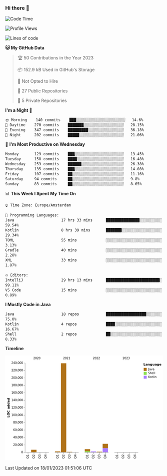 ### Hi there 👋


<!--START_SECTION:waka-->
![Code Time](http://img.shields.io/badge/Code%20Time-2%2C895%20hrs%2034%20mins-blue)

![Profile Views](http://img.shields.io/badge/Profile%20Views-5-blue)

![Lines of code](https://img.shields.io/badge/From%20Hello%20World%20I%27ve%20Written-283%20Thousand%20lines%20of%20code-blue)

**🐱 My GitHub Data** 

> 🏆 50 Contributions in the Year 2023
 > 
> 📦 152.9 kB Used in GitHub's Storage 
 > 
> 🚫 Not Opted to Hire
 > 
> 📜 27 Public Repositories 
 > 
> 🔑 5 Private Repositories  
 > 
**I'm a Night 🦉** 

```text
🌞 Morning    140 commits    ███░░░░░░░░░░░░░░░░░░░░░░   14.6% 
🌆 Daytime    270 commits    ███████░░░░░░░░░░░░░░░░░░   28.15% 
🌃 Evening    347 commits    █████████░░░░░░░░░░░░░░░░   36.18% 
🌙 Night      202 commits    █████░░░░░░░░░░░░░░░░░░░░   21.06%

```
📅 **I'm Most Productive on Wednesday** 

```text
Monday       129 commits    ███░░░░░░░░░░░░░░░░░░░░░░   13.45% 
Tuesday      158 commits    ████░░░░░░░░░░░░░░░░░░░░░   16.48% 
Wednesday    253 commits    ██████░░░░░░░░░░░░░░░░░░░   26.38% 
Thursday     135 commits    ███░░░░░░░░░░░░░░░░░░░░░░   14.08% 
Friday       107 commits    ██░░░░░░░░░░░░░░░░░░░░░░░   11.16% 
Saturday     94 commits     ██░░░░░░░░░░░░░░░░░░░░░░░   9.8% 
Sunday       83 commits     ██░░░░░░░░░░░░░░░░░░░░░░░   8.65%

```


📊 **This Week I Spent My Time On** 

```text
⌚︎ Time Zone: Europe/Amsterdam

💬 Programming Languages: 
Java                     17 hrs 33 mins      ███████████████░░░░░░░░░░   59.54% 
Kotlin                   8 hrs 39 mins       ███████░░░░░░░░░░░░░░░░░░   29.34% 
TOML                     55 mins             ░░░░░░░░░░░░░░░░░░░░░░░░░   3.13% 
Gradle                   40 mins             ░░░░░░░░░░░░░░░░░░░░░░░░░   2.28% 
XML                      33 mins             ░░░░░░░░░░░░░░░░░░░░░░░░░   1.87%

🔥 Editors: 
IntelliJ                 29 hrs 13 mins      ████████████████████████░   99.11% 
VS Code                  15 mins             ░░░░░░░░░░░░░░░░░░░░░░░░░   0.89%

```

**I Mostly Code in Java** 

```text
Java                     18 repos            ██████████████████░░░░░░░   75.0% 
Kotlin                   4 repos             ████░░░░░░░░░░░░░░░░░░░░░   16.67% 
Shell                    2 repos             ██░░░░░░░░░░░░░░░░░░░░░░░   8.33%

```


**Timeline**

![Chart not found](https://raw.githubusercontent.com/powercasgamer/powercasgamer/master/charts/bar_graph.png) 


 Last Updated on 18/01/2023 01:51:06 UTC
<!--END_SECTION:waka-->
